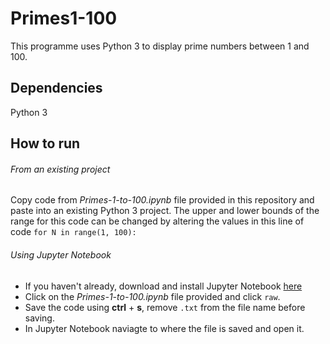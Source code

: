 # Primes1-100
This programme uses Python 3 to display prime numbers between 1 and 100.

## Dependencies
Python 3

## How to run
###### From an existing project
Copy code from *Primes-1-to-100.ipynb* file provided in this repository and paste into an existing Python 3 project. The upper and lower bounds of the range for this code can be changed by altering the values in this line of code `for N in range(1, 100):`

###### Using Jupyter Notebook
* If you haven't already, download and install Jupyter Notebook [here](https://jupyter.org/install)
* Click on the *Primes-1-to-100.ipynb* file provided and click `raw`.
* Save the code using **ctrl** + **s**, remove `.txt` from the file name before saving.
* In Jupyter Notebook naviagte to where the file is saved and open it.
